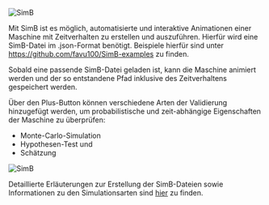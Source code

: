 ![SimB](../../../screenshots/SimB.png)

Mit SimB ist es möglich, automatisierte und interaktive Animationen einer Maschine mit Zeitverhalten zu erstellen und 
auszuführen. Hierfür wird eine SimB-Datei im .json-Format benötigt.
Beispiele hierfür sind unter https://github.com/favu100/SimB-examples zu finden.

Sobald eine passende SimB-Datei geladen ist, kann die Maschine animiert werden und der so entstandene Pfad inklusive des Zeitverhaltens
gespeichert werden. 

Über den Plus-Button können verschiedene Arten der Validierung hinzugefügt werden, 
um probabilistische und zeit-abhängige Eigenschaften der Maschine zu überprüfen:
* Monte-Carlo-Simulation
* Hypothesen-Test und
* Schätzung

![SimB](../../../screenshots/SimulationChoice.png)

Detaillierte Erläuterungen zur Erstellung der SimB-Dateien sowie Informationen zu den Simulationsarten sind [hier](https://prob.hhu.de/w/index.php?title=SimB) zu finden.
